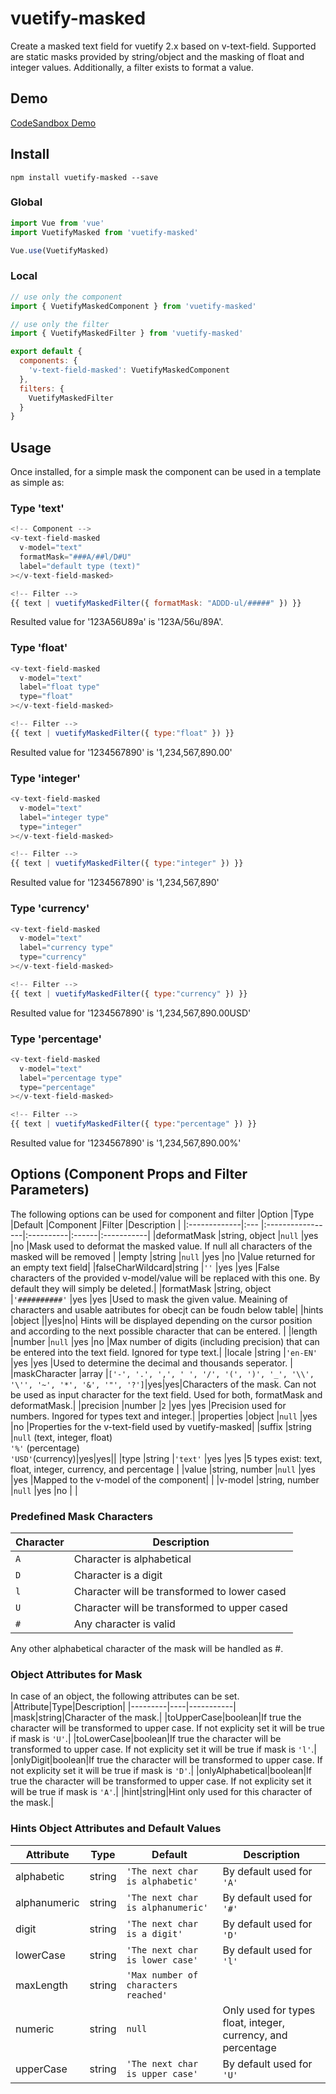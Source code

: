 # vuetify-masked
Create a masked text field for vuetify 2.x based on v-text-field. Supported are static masks provided by string/object and the masking of float and integer values.
Additionally, a filter exists to format a value.

## Demo
[CodeSandbox Demo](https://codesandbox.io/s/vuetify-masked-demo-xq6bx?fontsize=14&hidenavigation=1&theme=dark&view=preview "CodeSandbox Demo")

## Install

```
npm install vuetify-masked --save
```
### Global
```javascript
import Vue from 'vue'
import VuetifyMasked from 'vuetify-masked'

Vue.use(VuetifyMasked)
```

### Local
```javascript
// use only the component
import { VuetifyMaskedComponent } from 'vuetify-masked'

// use only the filter
import { VuetifyMaskedFilter } from 'vuetify-masked'

export default {
  components: {
    'v-text-field-masked': VuetifyMaskedComponent
  },
  filters: {
    VuetifyMaskedFilter
  }
}
```
## Usage
Once installed, for a simple mask the component can be used in a template as simple as:

### Type 'text'
```javascript
<!-- Component -->
<v-text-field-masked
  v-model="text"
  formatMask="###A/##l/D#U"
  label="default type (text)"
></v-text-field-masked>

<!-- Filter -->
{{ text | vuetifyMaskedFilter({ formatMask: "ADDD-ul/#####" }) }}
```
Resulted value for '123A56U89a' is '123A/56u/89A'.

### Type 'float'
```javascript
<v-text-field-masked
  v-model="text"
  label="float type"
  type="float"
></v-text-field-masked>

<!-- Filter -->
{{ text | vuetifyMaskedFilter({ type:"float" }) }}
```
Resulted value for '1234567890' is '1,234,567,890.00'

### Type 'integer'
```javascript
<v-text-field-masked
  v-model="text"
  label="integer type"
  type="integer"
></v-text-field-masked>

<!-- Filter -->
{{ text | vuetifyMaskedFilter({ type:"integer" }) }}
```
Resulted value for '1234567890' is '1,234,567,890'

### Type 'currency'
```javascript
<v-text-field-masked
  v-model="text"
  label="currency type"
  type="currency"
></v-text-field-masked>

<!-- Filter -->
{{ text | vuetifyMaskedFilter({ type:"currency" }) }}
```
Resulted value for '1234567890' is '1,234,567,890.00USD'

### Type 'percentage'
```javascript
<v-text-field-masked
  v-model="text"
  label="percentage type"
  type="percentage"
></v-text-field-masked>

<!-- Filter -->
{{ text | vuetifyMaskedFilter({ type:"percentage" }) }}
```
Resulted value for '1234567890' is '1,234,567,890.00%'

## Options (Component Props and Filter Parameters)
The following options can be used for component and filter
|Option        |Type           |Default           |Component  |Filter |Description |
|:-------------|:---           |:-----------------|:----------|:------|:-----------|
|deformatMask  |string, object |``null``          |yes        |no     |Mask used to deformat the masked value. If null all characters of the masked will be removed |
|empty         |string         |``null``          |yes        |no     |Value returned for an empty text field|
|falseCharWildcard|string      |``''``            |yes        |yes    |False characters of the provided  v-model/value will be replaced with this one. By default they will simply be deleted.|
|formatMask    |string, object |``'##########'``  |yes        |yes    |Used to mask the given value. Meaining of characters and usable aatributes for obecjt can be foudn below table|
|hints         |object         ||yes|no| Hints will be displayed depending on the cursor position and according to the next possible character that can be entered. |
|length        |number         |``null``          |yes        |no     |Max number of digits (including precision) that can be entered into the text field. Ignored for type text.|
|locale        |string         |``'en-EN'``       |yes        |yes    |Used to determine the decimal and thousands seperator. |
|maskCharacter |array          |``['-', '.', ',', ' ', '/', '(', ')', '_', '\\', '\'', '~', '*', '&', '"', '?']``|yes|yes|Characters of the mask. Can not be used as input character for the text field. Used for both, formatMask and deformatMask.|
|precision     |number         |``2``             |yes        |yes    |Precision used for numbers. Ingored for types text and integer.|
|properties    |object         |``null``          |yes        |no     |Properties for the v-text-field used by vuetify-masked|
|suffix        |string         |``null`` (text, integer, float)<br/>``'%'`` (percentage)<br/>``'USD'``(currency)|yes|yes||
|type          |string         |``'text'``        |yes        |yes    |5 types exist: text, float, integer, currency, and percentage |
|value         |string, number |``null``          |yes        |yes    |Mapped to the v-model of the component|            |
|v-model       |string, number |``null``          |yes        |no     |            |

### Predefined Mask Characters
|Character|Description|
|---------|-----------|
|``A``|Character is alphabetical|
|``D``|Character is a digit|
|``l``|Character will be transformed to lower cased|
|``U``|Character will be transformed to upper cased|
|``#``|Any character is valid|

Any other alphabetical character of the mask will be handled as #.

### Object Attributes for Mask
In case of an object, the following attributes can be set.
|Attribute|Type|Description|
|---------|----|-----------|
|mask|string|Character of the mask.|
|toUpperCase|boolean|If true the character will be transformed to upper case. If not explicity set it will be true if mask is ``'U'``.|
|toLowerCase|boolean|If true the character will be transformed to upper case. If not explicity set it will be true if mask is ``'l'``.|
|onlyDigit|boolean|If true the character will be transformed to upper case. If not explicity set it will be true if mask is ``'D'``.|
|onlyAlphabetical|boolean|If true the character will be transformed to upper case. If not explicity set it will be true if mask is ``'A'``.|
|hint|string|Hint only used for this character of the mask.|

### Hints Object Attributes and Default Values
|Attribute   |Type  |Default|Description|
|------------|------|-------|-----------|
|alphabetic  |string|``'The next char is alphabetic'``|By default used for ``'A'``|
|alphanumeric|string|``'The next char is alphanumeric'``|By default used for ``'#'``
|digit       |string|``'The next char is a digit'``|By default used for ``'D'``|
|lowerCase   |string|``'The next char is lower case'``|By default used for ``'l'``|
|maxLength   |string|``'Max number of characters reached'``||
|numeric     |string|``null``|Only used for types float, integer, currency, and percentage|
|upperCase   |string|``'The next char is upper case'``|By default used for ``'U'``|
